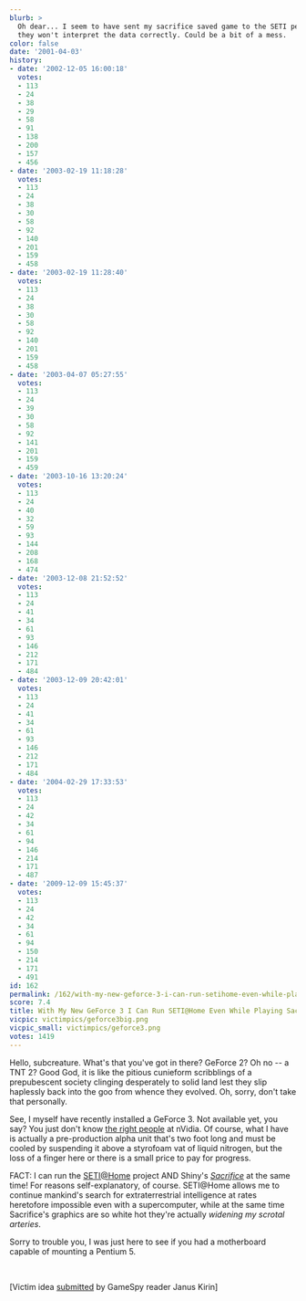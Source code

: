 ```yaml
---
blurb: >
  Oh dear... I seem to have sent my sacrifice saved game to the SETI people ... Maybe
  they won't interpret the data correctly. Could be a bit of a mess.
color: false
date: '2001-04-03'
history:
- date: '2002-12-05 16:00:18'
  votes:
  - 113
  - 24
  - 38
  - 29
  - 58
  - 91
  - 138
  - 200
  - 157
  - 456
- date: '2003-02-19 11:18:28'
  votes:
  - 113
  - 24
  - 38
  - 30
  - 58
  - 92
  - 140
  - 201
  - 159
  - 458
- date: '2003-02-19 11:28:40'
  votes:
  - 113
  - 24
  - 38
  - 30
  - 58
  - 92
  - 140
  - 201
  - 159
  - 458
- date: '2003-04-07 05:27:55'
  votes:
  - 113
  - 24
  - 39
  - 30
  - 58
  - 92
  - 141
  - 201
  - 159
  - 459
- date: '2003-10-16 13:20:24'
  votes:
  - 113
  - 24
  - 40
  - 32
  - 59
  - 93
  - 144
  - 208
  - 168
  - 474
- date: '2003-12-08 21:52:52'
  votes:
  - 113
  - 24
  - 41
  - 34
  - 61
  - 93
  - 146
  - 212
  - 171
  - 484
- date: '2003-12-09 20:42:01'
  votes:
  - 113
  - 24
  - 41
  - 34
  - 61
  - 93
  - 146
  - 212
  - 171
  - 484
- date: '2004-02-29 17:33:53'
  votes:
  - 113
  - 24
  - 42
  - 34
  - 61
  - 94
  - 146
  - 214
  - 171
  - 487
- date: '2009-12-09 15:45:37'
  votes:
  - 113
  - 24
  - 42
  - 34
  - 61
  - 94
  - 150
  - 214
  - 171
  - 491
id: 162
permalink: /162/with-my-new-geforce-3-i-can-run-setihome-even-while-playing-sacrifice/
score: 7.4
title: With My New GeForce 3 I Can Run SETI@Home Even While Playing Sacrifice
vicpic: victimpics/geforce3big.png
vicpic_small: victimpics/geforce3.png
votes: 1419
---
```


Hello, subcreature. What's that you've got in there? GeForce 2? Oh no --
a TNT 2? Good God, it is like the pitious cunieform scribblings of a
prepubescent society clinging desperately to solid land lest they slip
haplessly back into the goo from whence they evolved. Oh, sorry, don't
take that personally.

See, I myself have recently installed a GeForce 3. Not available yet,
you say? You just don't know [the right people](@/victim/75.md) at
nVidia. Of course, what I have is actually a pre-production alpha unit
that's two foot long and must be cooled by suspending it above a
styrofoam vat of liquid nitrogen, but the loss of a finger here or there
is a small price to pay for progress.

FACT: I can run the
[SETI@Home](https://web.archive.org/web/20010403000000/http://www.seti.org/science/setiathome.html)
project AND Shiny's
*[Sacrifice](https://web.archive.org/web/20010403000000/http://www.strategyplanet.com/sacrifice/)*
at the same time! For reasons self-explanatory, of course. SETI@Home
allows me to continue mankind's search for extraterrestrial intelligence
at rates heretofore impossible even with a supercomputer, while at the
same time Sacrifice's graphics are so white hot they're actually
*widening my scrotal arteries*.

Sorry to trouble you, I was just here to see if you had a motherboard
capable of mounting a Pentium 5.

&nbsp;

\[Victim idea [submitted](mailto:feedback@gamespy.com) by GameSpy reader
Janus Kirin\]

